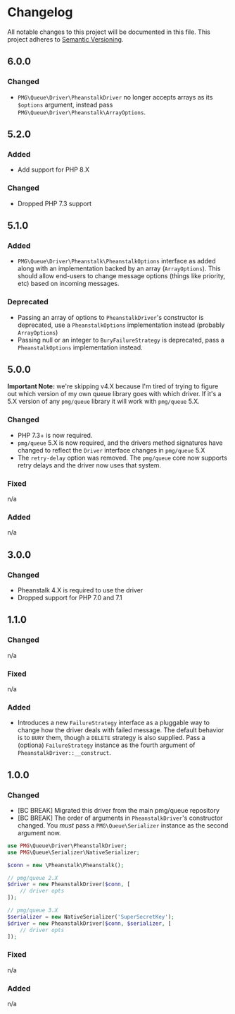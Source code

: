 # Changelog

All notable changes to this project will be documented in this file.
This project adheres to [Semantic Versioning](http://semver.org/).

## 6.0.0

### Changed

- `PMG\Queue\Driver\PheanstalkDriver` no longer accepts arrays as its `$options`
  argument, instead pass `PMG\Queue\Driver\Pheanstalk\ArrayOptions`.

## 5.2.0

### Added 

- Add support for PHP 8.X

### Changed

- Dropped PHP 7.3 support

## 5.1.0

### Added

- `PMG\Queue\Driver\Pheanstalk\PheanstalkOptions` interface as added along with
  an implementation backed by an array (`ArrayOptions`). This should allow
  end-users to change message options (things like priority, etc) based on
  incoming messages.

### Deprecated

- Passing an array of options to `PheanstalkDriver`'s constructor is deprecated,
  use a `PheanstalkOptions` implementation instead (probably `ArrayOptions`)
- Passing null or an integer to `BuryFailureStrategy` is deprecated, pass a
  `PheanstalkOptions` implementation instead.

## 5.0.0

**Important Note:** we're skipping v4.X because I'm tired of trying to figure
out which version of my own queue library goes with which driver. If it's a 5.X
version of any `pmg/queue` library it will work with `pmg/queue` 5.X.

### Changed

- PHP 7.3+ is now required.
- `pmg/queue` 5.X is now required, and the drivers method signatures have
    changed to reflect the `Driver` interface changes in `pmg/queue` 5.X
- The `retry-delay` option was removed. The `pmg/queue` core now supports
  retry delays and the driver now uses that system.

### Fixed
n/a

### Added
n/a

## 3.0.0

### Changed

- Pheanstalk 4.X is required to use the driver
- Dropped support for PHP 7.0 and 7.1

## 1.1.0

### Changed
n/a

### Fixed
n/a

### Added

- Introduces a new `FailureStrategy` interface as a pluggable way to change how
  the driver deals with failed message. The default behavior is to `BURY`
  them, though a `DELETE` strategy is also supplied. Pass a (optiona)
  `FailureStrategy` instance as the fourth argument of `PheanstalkDriver::__construct`.

## 1.0.0

### Changed

- [BC BREAK] Migrated this driver from the main pmg/queue repository
- [BC BREAK] The order of arguments in `PheanstalkDriver`'s constructor changed.
  You *must* pass a `PMG\Queue\Serializer` instance as the second argument now.

```php
use PMG\Queue\Driver\PheanstalkDriver;
use PMG\Queue\Serializer\NativeSerializer;

$conn = new \Pheanstalk\Pheanstalk();

// pmg/queue 2.X
$driver = new PheanstalkDriver($conn, [
    // driver opts
]);

// pmg/queue 3.X
$serializer = new NativeSerializer('SuperSecretKey');
$driver = new PheanstalkDriver($conn, $serializer, [
    // driver opts
]);
```

### Fixed

n/a

### Added

n/a
